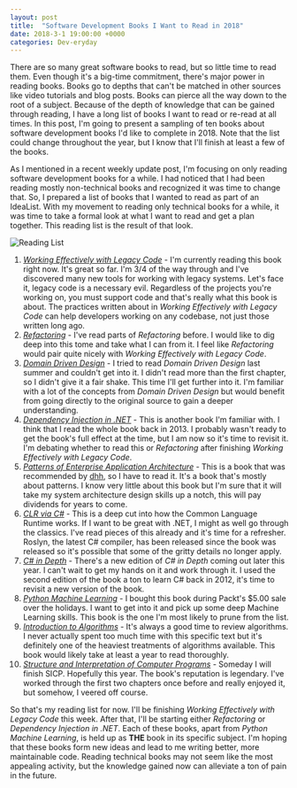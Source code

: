```yaml
---
layout: post
title:  "Software Development Books I Want to Read in 2018"
date: 2018-3-1 19:00:00 +0000
categories: Dev-eryday
---
```


There are so many great software books to read, but so little time to read them. Even though it's a big-time commitment, there's major power in reading books. Books go to depths that can't be matched in other sources like video tutorials and blog posts. Books can pierce all the way down to the root of a subject. Because of the depth of knowledge that can be gained through reading, I have a long list of books I want to read or re-read at all times. In this post, I'm going to present a sampling of ten books about software development books I'd like to complete in 2018. Note that the list could change throughout the year, but I know that I'll finish at least a few of the books.

As I mentioned in a recent weekly update post, I'm focusing on only reading software development books for a while. I had noticed that I had been reading mostly non-technical books and recognized it was time to change that. So, I prepared a list of books that I wanted to read as part of an IdeaList. With my movement to reading only technical books for a while, it was time to take a formal look at what I want to read and get a plan together. This reading list is the result of that look.

![Reading List](https://farm5.staticflickr.com/4624/40564093551_e7ba3eb09e_z.jpg)

1. *[Working Effectively with Legacy Code][lc]* - I'm currently reading this book right now. It's great so far. I'm 3/4 of the way through and I've discovered many new tools for working with legacy systems. Let's face it, legacy code is a necessary evil. Regardless of the projects you're working on, you must support code and that's really what this book is about. The practices written about in *Working Effectively with Legacy Code* can help developers working on any codebase, not just those written long ago.
2. *[Refactoring][re]* - I've read parts of *Refactoring* before. I would like to dig deep into this tome and take what I can from it. I feel like *Refactoring* would pair quite nicely with *Working Effectively with Legacy Code*.
3. *[Domain Driven Design][ddd]* - I tried to read *Domain Driven Design* last summer and couldn't get into it. I didn't read more than the first chapter, so I didn't give it a fair shake. This time I'll get further into it. I'm familiar with a lot of the concepts from *Domain Driven Design* but would benefit from going directly to the original source to gain a deeper understanding.
4. *[Dependency Injection in .NET][di]* - This is another book I'm familiar with. I think that I read the whole book back in 2013. I probably wasn't ready to get the book's full effect at the time, but I am now so it's time to revisit it. I'm debating whether to read this or *Refactoring* after finishing *Working Effectively with Legacy Code*. 
5. *[Patterns of Enterprise Application Architecture][pea]* - This is a book that was recommended by [dhh][dh], so I have to read it. It's a book that's mostly about patterns. I know very little about this book but I'm sure that it will take my system architecture design skills up a notch, this will pay dividends for years to come.
6. *[CLR via C#][clr]* - This is a deep cut into how the Common Language Runtime works. If I want to be great with .NET, I might as well go through the classics. I've read pieces of this already and it's time for a refresher. Roslyn, the latest C# compiler, has been released since the book was released so it's possible that some of the gritty details no longer apply.
7. *[C# in Depth][cid]* - There's a new edition of *C# in Depth* coming out later this year. I can't wait to get my hands on it and work through it. I used the second edition of the book a ton to learn C# back in 2012, it's time to revisit a new version of the book.
8. *[Python Machine Learning][pml]* - I bought this book during Packt's $5.00 sale over the holidays. I want to get into it and pick up some deep Machine Learning skills. This book is the one I'm most likely to prune from the list.
9. *[Introduction to Algorithms][ia]* - It's always a good time to review algorithms. I never actually spent too much time with this specific text but it's definitely one of the heaviest treatments of algorithms available. This book would likely take at least a year to read thoroughly.
10. *[Structure and Interpretation of Computer Programs][sicp]* - Someday I will finish SICP. Hopefully this year. The book's reputation is legendary. I've worked through the first two chapters once before and really enjoyed it, but somehow, I veered off course.

So that's my reading list for now. I'll be finishing *Working Effectively with Legacy Code* this week. After that, I'll be starting either *Refactoring* or *Dependency Injection in .NET*. Each of these books, apart from *Python Machine Learning*, is held up as **THE** book in its specific subject. I'm hoping that these books form new ideas and lead to me writing better, more maintainable code. Reading technical books may not seem like the most appealing activity, but the knowledge gained now can alleviate a ton of pain in the future.

[lc]: https://www.amazon.com/Working-Effectively-Legacy-Michael-Feathers/dp/0131177052
[re]: https://www.amazon.com/Refactoring-Improving-Design-Existing-Code/dp/0201485672
[ddd]: https://www.amazon.com/Domain-Driven-Design-Tackling-Complexity-Software/dp/0321125215
[di]: https://www.manning.com/books/dependency-injection-in-dot-net
[pea]: https://www.amazon.com/Patterns-Enterprise-Application-Architecture-Martin/dp/0321127420
[clr]: https://www.amazon.com/CLR-via-4th-Developer-Reference/dp/0735667454
[cid]: https://www.manning.com/books/c-sharp-in-depth-fourth-edition
[pml]: https://www.amazon.com/Python-Machine-Learning-scikit-learn-TensorFlow-ebook/dp/B0742K7HYF/
[ia]: https://www.amazon.com/Introduction-Algorithms-3rd-MIT-Press/dp/0262033844/
[sicp]: https://www.amazon.com/Structure-Interpretation-Computer-Programs-Engineering/dp/0262510871/
[dh]: https://signalvnoise.com/posts/3375-the-five-programming-books-that-meant-most-to-me